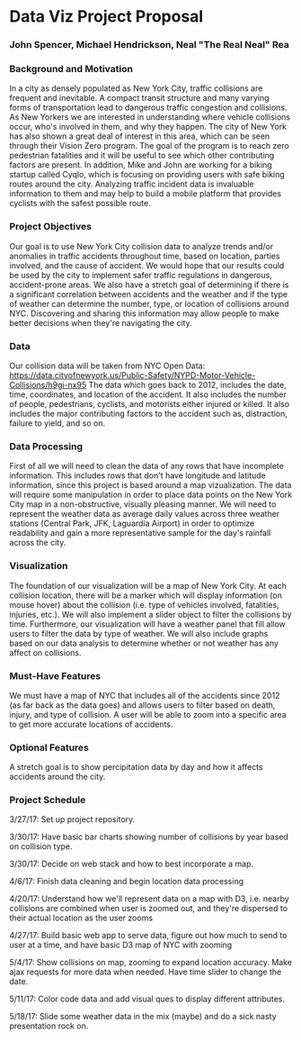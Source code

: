 # Data Viz Project Proposal

### John Spencer, Michael Hendrickson, Neal "The Real Neal" Rea

### Background and Motivation
In a city as densely populated as New York City, traffic collisions are frequent and inevitable.  A compact transit structure and many varying forms of transportation lead to dangerous traffic congestion and collisions. As New Yorkers we are interested in understanding where vehicle collisions occur, who's involved in them, and why they happen. The city of New York has also shown a great deal of interest in this area, which can be seen through their Vision Zero program. The goal of the program is to reach zero pedestrian fatalities and it will be useful to see which other contributing factors are present. In addition, Mike and John are working for a biking startup called Cyqlo, which is focusing on providing users with safe biking routes around the city. Analyzing traffic incident data is invaluable information to them and may help to build a mobile platform that provides cyclists with the safest possible route. 

### Project Objectives
Our goal is to use New York City collision data to analyze trends and/or anomalies in traffic accidents throughout time, based on location, parties involved, and the cause of accident.  We would hope that our results could be used by the city to implement safer traffic regulations in dangerous, accident-prone areas. We also have a stretch goal of determining if there is a significant correlation between accidents and the weather and if the type of weather can determine the number, type, or location of collisions around NYC. Discovering and sharing this information may allow people to make better decisions when they're navigating the city. 

### Data
Our collision data will be taken from NYC Open Data:
https://data.cityofnewyork.us/Public-Safety/NYPD-Motor-Vehicle-Collisions/h9gi-nx95
The data which goes back to 2012, includes the date, time, coordinates, and location of the accident. It also includes the number of people, pedestrians, cyclists, and motorists either injured or killed. It also includes the major contributing factors to the accident such as, distraction, failure to yield, and so on.

### Data Processing
First of all we will need to clean the data of any rows that have incomplete information. This includes rows that don't have longitude and latitude information, since this project is based around a map vizualization. The data will require some manipulation in order to place data points on the New York City map in a non-obstructive, visually pleasing manner. We will need to represent the weather data as average daily values across three weather stations (Central Park, JFK, Laguardia Airport) in order to optimize readability and gain a more representative sample for the day's rainfall across the city. 

### Visualization
The foundation of our visualization will be a map of New York City.  At each collision location, there will be a marker which will display information (on mouse hover) about the collision (i.e. type of vehicles involved, fatalities, injuries, etc.).  We will also implement a slider object to filter the collisions by time. Furthermore, our visualization will have a weather panel that fill allow users to filter the data by type of weather. We will also include graphs based on our data analysis to determine whether or not weather has any affect on collisions.

### Must-Have Features
We must have a map of NYC that includes all of the accidents since 2012 (as far back as the data goes) and allows users to filter based on death, injury, and type of collision. A user will be able to zoom into a specific area to get more accurate locations of accidents.

### Optional Features
A stretch goal is to show percipitation data by day and how it affects accidents around the city.

### Project Schedule
3/27/17: Set up project repository.

3/30/17: Have basic bar charts showing number of collisions by year based on collision type.

3/30/17: Decide on web stack and how to best incorporate a map.

4/6/17: Finish data cleaning and begin location data processing

4/20/17: Understand how we'll represent data on a map with D3, i.e. nearby collisions are combined when user is zoomed out, and they're dispersed to their actual location as the user zooms

4/27/17: Build basic web app to serve data, figure out how much to send to user at a time, and have basic D3 map of NYC with zooming

5/4/17: Show collisions on map, zooming to expand location accuracy. Make ajax requests for more data when needed. Have time slider to change the date.

5/11/17: Color code data and add visual ques to display different attributes.

5/18/17: Slide some weather data in the mix (maybe) and do a sick nasty presentation rock on.

